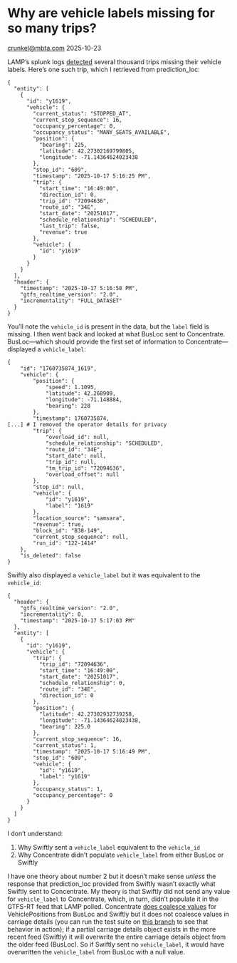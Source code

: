 # Why are vehicle labels missing for so many trips?
crunkel@mbta.com
2025-10-23

LAMP’s splunk logs
[detected](https://mbta.splunkcloud.com/en-US/app/search/search?q=search%20index%3D%22lamp-staging%22%20%22vehicle_label%7Cnullability%22&display.page.search.mode=smart&dispatch.sample_ratio=1&workload_pool=&earliest=%40d&latest=now&sid=1761257872.100058)
several thousand trips missing their vehicle labels. Here’s one such
trip, which I retrieved from prediction_loc:

    {
      "entity": [
        {
          "id": "y1619",
          "vehicle": {
            "current_status": "STOPPED_AT",
            "current_stop_sequence": 16,
            "occupancy_percentage": 0,
            "occupancy_status": "MANY_SEATS_AVAILABLE",
            "position": {
              "bearing": 225,
              "latitude": 42.27302169799805,
              "longitude": -71.14364624023438
            },
            "stop_id": "609",
            "timestamp": "2025-10-17 5:16:25 PM",
            "trip": {
              "start_time": "16:49:00",
              "direction_id": 0,
              "trip_id": "72094636",
              "route_id": "34E",
              "start_date": "20251017",
              "schedule_relationship": "SCHEDULED",
              "last_trip": false,
              "revenue": true
            },
            "vehicle": {
              "id": "y1619"
            }
          }
        }
      ],
      "header": {
        "timestamp": "2025-10-17 5:16:58 PM",
        "gtfs_realtime_version": "2.0",
        "incrementality": "FULL_DATASET"
      }
    }

You’ll note the `vehicle_id` is present in the data, but the `label`
field is missing. I then went back and looked at what BusLoc sent to
Concentrate. BusLoc—which should provide the first set of information to
Concentrate—displayed a `vehicle_label`:

    {
        "id": "1760735874_1619",
        "vehicle": {
            "position": {
                "speed": 1.1095,
                "latitude": 42.268909,
                "longitude": -71.148884,
                "bearing": 228
            },
            "timestamp": 1760735874,
    [...] # I removed the operator details for privacy
            "trip": {
                "overload_id": null,
                "schedule_relationship": "SCHEDULED",
                "route_id": "34E",
                "start_date": null,
                "trip_id": null,
                "tm_trip_id": "72094636",
                "overload_offset": null
            },
            "stop_id": null,
            "vehicle": {
                "id": "y1619",
                "label": "1619"
            },
            "location_source": "samsara",
            "revenue": true,
            "block_id": "B38-149",
            "current_stop_sequence": null,
            "run_id": "122-1414"
        },
        "is_deleted": false
    }

Swiftly also displayed a `vehicle_label` but it was equivalent to the
`vehicle_id`:

    {
      "header": {
        "gtfs_realtime_version": "2.0",
        "incrementality": 0,
        "timestamp": "2025-10-17 5:17:03 PM"
      },
      "entity": [
        {
          "id": "y1619",
          "vehicle": {
            "trip": {
              "trip_id": "72094636",
              "start_time": "16:49:00",
              "start_date": "20251017",
              "schedule_relationship": 0,
              "route_id": "34E",
              "direction_id": 0
            },
            "position": {
              "latitude": 42.27302932739258,
              "longitude": -71.14364624023438,
              "bearing": 225.0
            },
            "current_stop_sequence": 16,
            "current_status": 1,
            "timestamp": "2025-10-17 5:16:49 PM",
            "stop_id": "609",
            "vehicle": {
              "id": "y1619",
              "label": "y1619"
            },
            "occupancy_status": 1,
            "occupancy_percentage": 0
          }
        }
      ]
    }

I don’t understand:

1.  Why Swiftly sent a `vehicle_label` equivalent to the `vehicle_id`
2.  Why Concentrate didn’t populate `vehicle_label` from either BusLoc
    or Swiftly

I have one theory about number 2 but it doesn’t make sense *unless* the
response that prediction_loc provided from Swiftly wasn’t exactly what
Swiftly sent to Concentrate. My theory is that Swiftly did not send any
value for `vehicle_label` to Concentrate, which, in turn, didn’t
populate it in the GTFS-RT feed that LAMP polled. Concentrate [does
coalesce
values](https://github.com/mbta/concentrate/blob/1436e013a3b4ee5dea4f7dcbc157db3bcafb2b33/lib/concentrate/vehicle_position.ex#L106-L108)
for VehiclePositions from BusLoc and Swiftly but it does not coalesce
values in carriage details (you can run the test suite on [this
branch](https://github.com/mbta/concentrate/tree/debug-missing-vehicle-labels)
to see that behavior in action); if a partial carriage details object
exists in the more recent feed (Swiftly) it will overwrite the entire
carriage details object from the older feed (BusLoc). So if Swiftly sent
no `vehicle_label`, it would have overwritten the `vehicle_label` from
BusLoc with a null value.

